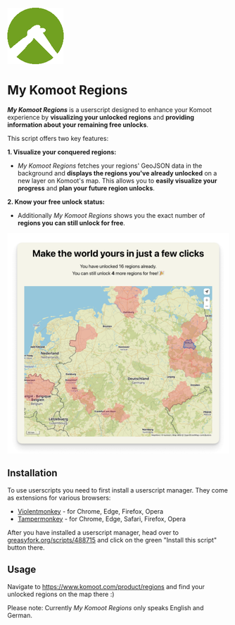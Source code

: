 ![Icon](https://raw.githubusercontent.com/tadwohlrapp/my-komoot-regions/main/icon.png)

# My Komoot Regions

**_My Komoot Regions_** is a userscript designed to enhance your Komoot experience by **visualizing your unlocked regions** and **providing information about your remaining free unlocks**.

This script offers two key features:

**1. Visualize your conquered regions:**

* _My Komoot Regions_ fetches your regions' GeoJSON data in the background and **displays the regions you've already unlocked** on a new layer on Komoot's map. This allows you to **easily visualize your progress** and **plan your future region unlocks**.

**2. Know your free unlock status:**

* Additionally _My Komoot Regions_ shows you the exact number of **regions you can still unlock for free**.

![Screen](https://raw.githubusercontent.com/tadwohlrapp/my-komoot-regions/main/screen.png)

## Installation

To use userscripts you need to first install a userscript manager. They come as extensions for various browsers:

- [Violentmonkey](https://violentmonkey.github.io/) - for Chrome, Edge, Firefox, Opera
- [Tampermonkey](https://tampermonkey.net/) - for Chrome, Edge, Safari, Firefox, Opera

After you have installed a userscript manager, head over to [greasyfork.org/scripts/488715](https://greasyfork.org/scripts/488715) and click on the green "Install this script" button there.

## Usage

Navigate to https://www.komoot.com/product/regions and find your unlocked regions on the map there :)

Please note: Currently _My Komoot Regions_ only speaks English and German.
